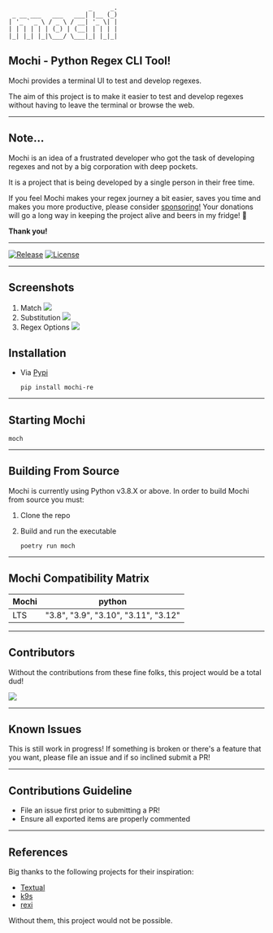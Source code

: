 ```text
                      _     _. 
 _ __ ___   ___   ___| |__ (_)
| '_ ` _ \ / _ \ / __| '_ \| |
| | | | | | (_) | (__| | | | |
|_| |_| |_|\___/ \___|_| |_|_|
```

## Mochi - Python Regex CLI Tool!

Mochi provides a terminal UI to test and develop regexes.

The aim of this project is to make it easier to test and develop regexes without having to leave the terminal or browse the web.

---

## Note...

Mochi is an idea of a frustrated developer who got the task of developing regexes and not by a big corporation with deep pockets.

It is a project that is being developed by a single person in their free time.

If you feel Mochi makes your regex journey a bit easier, saves you time and makes you more productive, please consider [sponsoring!](https://github.com/sponsors/dor1202)
Your donations will go a long way in keeping the project alive and beers in my fridge! 🍺

**Thank you!**

---

[![Release](https://img.shields.io/github/release-pre/dor1202/moch.svg)](https://github.com/dor1202/moch/releases)
[![License](https://img.shields.io/badge/license-MIT-blue.svg)](https://github.com/dor1202/moch/blob/main/LICENSE)
<!-- [![Downloads](https://img.shields.io/github/downloads/dor1202/moch/total.svg)](https://github.com/dor1202/moch/releases) -->

---

## Screenshots

1. Match
   <img src="https://github.com/dor1202/moch/blob/main/assets/match_example.png?raw=true"/>
2. Substitution
   <img src="https://github.com/dor1202/moch/blob/main/assets/sub_example.png?raw=true"/>
3. Regex Options
   <img src="https://github.com/dor1202/moch/blob/main/assets/options_example.png?raw=true"/>

## Installation

* Via [Pypi](https://pypi.org/)

   ```shell
   pip install mochi-re
   ```

---

## Starting Mochi

  ```shell
  moch
  ```

---

## Building From Source

 Mochi is currently using Python v3.8.X or above.
 In order to build Mochi from source you must:

 1. Clone the repo
 2. Build and run the executable

      ```shell
      poetry run moch
      ```

---

## Mochi Compatibility Matrix

|         Mochi        | python |
| ------------------ | ---------- |
|     LTS     |   "3.8", "3.9", "3.10", "3.11", "3.12"   |

---

## Contributors

Without the contributions from these fine folks, this project would be a total dud!

<a href="https://github.com/dor1202/moch/graphs/contributors">
  <img src="https://contrib.rocks/image?repo=dor1202/moch" />
</a>

---

## Known Issues

This is still work in progress! If something is broken or there's a feature
that you want, please file an issue and if so inclined submit a PR!

---

## Contributions Guideline

* File an issue first prior to submitting a PR!
* Ensure all exported items are properly commented

---

## References

Big thanks to the following projects for their inspiration:

* [Textual](https://github.com/Textualize/textual)
* [k9s](https://github.com/derailed/k9s)
* [rexi](https://github.com/royreznik/rexi)

Without them, this project would not be possible.